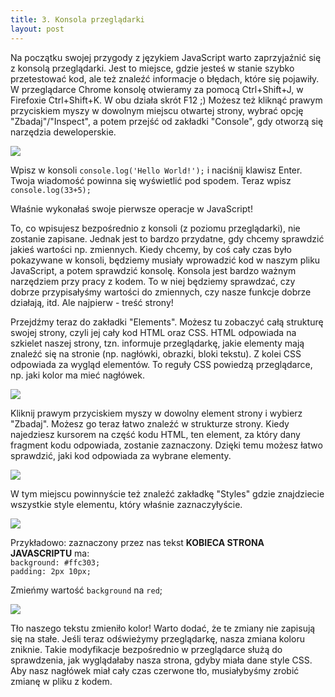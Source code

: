 ```yaml
---
title: 3. Konsola przeglądarki
layout: post
---
```



Na początku swojej przygody z językiem JavaScript warto zaprzyjaźnić się z konsolą przeglądarki. Jest to miejsce, gdzie jesteś w stanie szybko przetestować kod, ale też znaleźć informacje o błędach, które się pojawiły. W przeglądarce Chrome konsolę otwieramy za pomocą Ctrl+Shift+J, w Firefoxie Ctrl+Shift+K. W obu działa skrót F12 ;) Możesz też kliknąć prawym przyciskiem myszy w dowolnym miejscu otwartej strony, wybrać opcję "Zbadaj"/"Inspect", a potem przejść od zakładki "Console", gdy otworzą się narzędzia deweloperskie.  

![](/poznan/assets/devtools.png)

Wpisz w konsoli `console.log('Hello World!');` i naciśnij klawisz Enter.
Twoja wiadomość powinna się wyświetlić pod spodem. Teraz wpisz `console.log(33+5);`

Właśnie wykonałaś swoje pierwsze operacje w JavaScript!

To, co wpisujesz bezpośrednio z konsoli \(z poziomu przeglądarki\), nie zostanie zapisane. Jednak jest to bardzo przydatne, gdy chcemy sprawdzić jakieś wartości np. zmiennych. Kiedy chcemy, by coś cały czas było pokazywane w konsoli, będziemy musiały wprowadzić kod w naszym pliku JavaScript, a potem sprawdzić konsolę. Konsola jest bardzo ważnym narzędziem przy pracy z kodem. To w niej będziemy sprawdzać, czy dobrze przypisałyśmy wartości do zmiennych, czy nasze funkcje dobrze działają, itd. Ale najpierw - treść strony!

Przejdźmy teraz do zakładki "Elements". Możesz tu zobaczyć całą strukturę swojej strony, czyli jej cały kod HTML oraz CSS. HTML odpowiada na szkielet naszej strony, tzn. informuje przeglądarkę, jakie elementy mają znaleźć się na stronie \(np. nagłówki, obrazki, bloki tekstu\). Z kolei CSS odpowiada za wygląd elementów. To reguły CSS powiedzą przeglądarce, np. jaki kolor ma mieć nagłówek.

![](/poznan/assets/elements.png)

Kliknij prawym przyciskiem myszy w dowolny element strony i wybierz "Zbadaj". Możesz go teraz łatwo znaleźć w strukturze strony. Kiedy najedziesz kursorem na część kodu HTML, ten element, za który dany fragment kodu odpowiada, zostanie zaznaczony. Dzięki temu możesz łatwo sprawdzić, jaki kod odpowiada za wybrane elementy.

![](/poznan/assets/code-part.png)

W tym miejscu powinnyście też znaleźć zakładkę "Styles" gdzie znajdziecie wszystkie style elementu, który właśnie zaznaczyłyście. 

![](/poznan/assets/styles.png)

Przykładowo: zaznaczony przez nas tekst **KOBIECA STRONA JAVASCRIPTU** ma:  
`background: #ffc303;`  
`padding: 2px 10px;`

Zmieńmy wartość `background` na `red`;

![](/poznan/assets/bg-red.png)

Tło naszego tekstu zmieniło kolor! Warto dodać, że te zmiany nie zapisują się na stałe. Jeśli teraz odświeżymy przeglądarkę, nasza zmiana koloru zniknie. Takie modyfikacje bezpośrednio w przeglądarce służą do sprawdzenia, jak wyglądałaby nasza strona, gdyby miała dane style CSS. Aby nasz nagłówek miał cały czas czerwone tło, musiałybyśmy zrobić zmianę w pliku z kodem.

